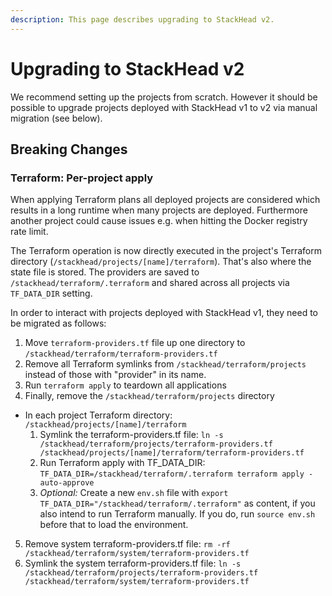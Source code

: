 ```yaml
---
description: This page describes upgrading to StackHead v2.
---
```


# Upgrading to StackHead v2

We recommend setting up the projects from scratch. However it should be possible to upgrade projects deployed with StackHead v1 to v2 via manual migration (see below).

## Breaking Changes

### Terraform: Per-project apply

When applying Terraform plans all deployed projects are considered which results in a long runtime when many projects are deployed.
Furthermore another project could cause issues e.g. when hitting the Docker registry rate limit.

The Terraform operation is now directly executed in the project's Terraform directory (`/stackhead/projects/[name]/terraform`).
That's also where the state file is stored. The providers are saved to `/stackhead/terraform/.terraform` and shared across all projects via `TF_DATA_DIR` setting.

In order to interact with projects deployed with StackHead v1, they need to be migrated as follows:

1. Move `terraform-providers.tf` file up one directory to `/stackhead/terraform/terraform-providers.tf`
2. Remove all Terraform symlinks from `/stackhead/terraform/projects` instead of those with "provider" in its name.
3. Run `terraform apply` to teardown all applications
4. Finally, remove the `/stackhead/terraform/projects` directory
* In each project Terraform directory: `/stackhead/projects/[name]/terraform`
  1. Symlink the terraform-providers.tf file: `ln -s /stackhead/terraform/projects/terraform-providers.tf /stackhead/projects/[name]/terraform/terraform-providers.tf`
  2. Run Terraform apply with TF_DATA_DIR: `TF_DATA_DIR=/stackhead/terraform/.terraform terraform apply -auto-approve`
  3. _Optional:_ Create a new `env.sh` file with `export TF_DATA_DIR="/stackhead/terraform/.terraform"` as content, if you also intend to run Terraform manually. If you do, run `source env.sh` before that to load the environment.
5. Remove system terraform-providers.tf file: `rm -rf /stackhead/terraform/system/terraform-providers.tf`
6. Symlink the system terraform-providers.tf file: `ln -s /stackhead/terraform/projects/terraform-providers.tf /stackhead/terraform/system/terraform-providers.tf`
